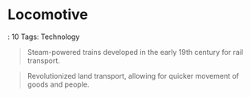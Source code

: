 # Locomotive

: 10
Tags: Technology

> Steam-powered trains developed in the early 19th century for rail transport.
> 

> Revolutionized land transport, allowing for quicker movement of goods and people.
>